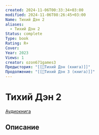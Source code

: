 ```yaml
---
created: 2024-11-06T00:33:34+03:00
modified: 2024-11-06T08:26:45+03:00
Name: Тихий Дэн 2
aliases:
  - Тихий Дэн 2
Status: complete
Type: book
Rating: R+
Cover: 
Year: 2023
Views: 1
creator: ozon671games3
Предыстория: "[[📘Тихий Дэн (книга)]]"
Продолжение: "[[📘Тихий Дэн 3 (книга)]]"
---
```


# Тихий Дэн 2

[Аудиокнига](https://youtu.be/bIUTky60N8Q?si=Qbu2czGIipk6azXZ)



## Описание


